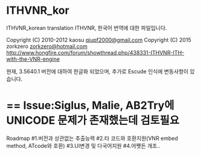 # ITHVNR_kor
ITHVNR_korean translation
ITHVNR, 한국어 번역에 대한 파일입니다.

Copyright (C) 2010-2012  kaosu <qiupf2000@gmail.com>
Copyright (C) 2015 zorkzero <zorkzero@hotmail.com>
http://www.hongfire.com/forum/showthread.php/438331-ITHVNR-ITH-with-the-VNR-engine

현재, 3.5640.1 버전에 대하여 한글화 되었으며,
추가로 Escude 인식에 변동사항이 있습니다.


==
Issue:Siglus, Malie, AB2Try에 UNICODE 문제가 존재했는데 검토필요
==

Roadmap
#1.버전과 상관없는 추출능력
#2.타 코드와 호환지원(VNR embed method, ATcode와 호환)
#3.UI변경 및 다국어지원
#4.어쨋든 개조..
